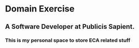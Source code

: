 # Domain Exercise 
## A Software Developer at Publicis Sapient.
### This is my personal space to store ECA related stuff